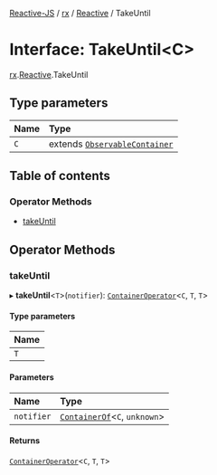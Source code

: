 [Reactive-JS](../README.md) / [rx](../modules/rx.md) / [Reactive](../modules/rx.Reactive.md) / TakeUntil

# Interface: TakeUntil<C\>

[rx](../modules/rx.md).[Reactive](../modules/rx.Reactive.md).TakeUntil

## Type parameters

| Name | Type |
| :------ | :------ |
| `C` | extends [`ObservableContainer`](rx.ObservableContainer.md) |

## Table of contents

### Operator Methods

- [takeUntil](rx.Reactive.TakeUntil.md#takeuntil)

## Operator Methods

### takeUntil

▸ **takeUntil**<`T`\>(`notifier`): [`ContainerOperator`](../modules/containers.md#containeroperator)<`C`, `T`, `T`\>

#### Type parameters

| Name |
| :------ |
| `T` |

#### Parameters

| Name | Type |
| :------ | :------ |
| `notifier` | [`ContainerOf`](../modules/containers.md#containerof)<`C`, `unknown`\> |

#### Returns

[`ContainerOperator`](../modules/containers.md#containeroperator)<`C`, `T`, `T`\>

